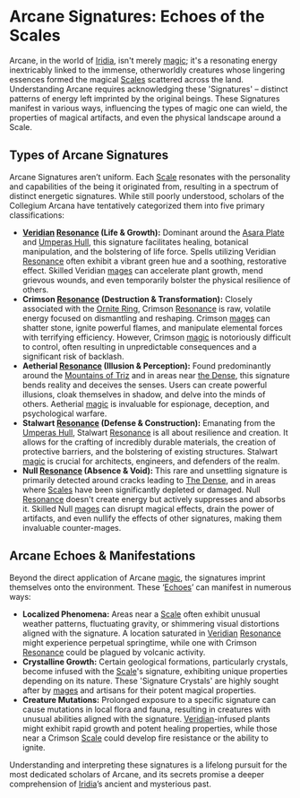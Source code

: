 # Arcane Signatures: Echoes of the Scales

Arcane, in the world of [Iridia](/geography/world/iridia.md), isn't merely [magic](/structure/mechanic/magic.md); it's a resonating energy inextricably linked to the immense, otherworldly creatures whose lingering essences formed the magical [Scales](/geography/landmark/scale.md) scattered across the land. Understanding Arcane requires acknowledging these 'Signatures' – distinct patterns of energy left imprinted by the original beings. These Signatures manifest in various ways, influencing the types of magic one can wield, the properties of magical artifacts, and even the physical landscape around a Scale.

## Types of Arcane Signatures

Arcane Signatures aren’t uniform. Each [Scale](/geography/landmark/scale.md) resonates with the personality and capabilities of the being it originated from, resulting in a spectrum of distinct energetic signatures. While still poorly understood, scholars of the Collegium Arcana have tentatively categorized them into five primary classifications:

* **[Veridian](/raw/20250501/continent/veridian.md) [Resonance](/raw/20250501/resonance/resonance.md) (Life & Growth):** Dominant around the [Asara Plate](/geography/scale/asara-plate.md) and [Umperas Hull](/geography/scale/umperas-hull.md), this signature facilitates healing, botanical manipulation, and the bolstering of life force. Spells utilizing Veridian [Resonance](/raw/20250504/cataclysm/resonance.md) often exhibit a vibrant green hue and a soothing, restorative effect. Skilled Veridian [mages](/raw/20250504/mage/mages.md) can accelerate plant growth, mend grievous wounds, and even temporarily bolster the physical resilience of others.
* **Crimson [Resonance](/raw/20250501/resonance/resonance.md) (Destruction & Transformation):** Closely associated with the [Ornite Ring](/geography/scale/ornite-ring.md), Crimson [Resonance](/raw/20250504/cataclysm/resonance.md) is raw, volatile energy focused on dismantling and reshaping. Crimson [mages](/raw/20250504/mage/mages.md) can shatter stone, ignite powerful flames, and manipulate elemental forces with terrifying efficiency. However, Crimson [magic](/structure/mechanic/magic.md) is notoriously difficult to control, often resulting in unpredictable consequences and a significant risk of backlash.
* **Aetherial [Resonance](/raw/20250501/resonance/resonance.md) (Illusion & Perception):** Found predominantly around the [Mountains of Triz](/geography/region/mountains-of-triz.md) and in areas near [the Dense](/geography/realm/the-dense.md), this signature bends reality and deceives the senses. Users can create powerful illusions, cloak themselves in shadow, and delve into the minds of others. Aetherial [magic](/structure/mechanic/magic.md) is invaluable for espionage, deception, and psychological warfare.
* **Stalwart [Resonance](/raw/20250501/resonance/resonance.md) (Defense & Construction):** Emanating from the [Umperas Hull](/geography/scale/umperas-hull.md), Stalwart [Resonance](/raw/20250504/cataclysm/resonance.md) is all about resilience and creation. It allows for the crafting of incredibly durable materials, the creation of protective barriers, and the bolstering of existing structures. Stalwart [magic](/structure/mechanic/magic.md) is crucial for architects, engineers, and defenders of the realm.
* **Null [Resonance](/raw/20250501/resonance/resonance.md) (Absence & Void):** This rare and unsettling signature is primarily detected around cracks leading to [The Dense](/geography/realm/the-dense.md), and in areas where [Scales](/geography/landmark/scale.md) have been significantly depleted or damaged. Null [Resonance](/raw/20250504/cataclysm/resonance.md) doesn't create energy but actively suppresses and absorbs it. Skilled Null [mages](/raw/20250504/mage/mages.md) can disrupt magical effects, drain the power of artifacts, and even nullify the effects of other signatures, making them invaluable counter-mages.

## Arcane Echoes & Manifestations

Beyond the direct application of Arcane [magic](/structure/mechanic/magic.md), the signatures imprint themselves onto the environment. These ‘[Echoes](/raw/20250501/soul/echoes.md)’ can manifest in numerous ways:

* **Localized Phenomena:** Areas near a [Scale](/geography/landmark/scale.md) often exhibit unusual weather patterns, fluctuating gravity, or shimmering visual distortions aligned with the signature.  A location saturated in [Veridian](/raw/20250501/continent/veridian.md) [Resonance](/raw/20250501/resonance/resonance.md) might experience perpetual springtime, while one with Crimson [Resonance](/raw/20250504/cataclysm/resonance.md) could be plagued by volcanic activity.
* **Crystalline Growth:** Certain geological formations, particularly crystals, become infused with the [Scale](/geography/landmark/scale.md)'s signature, exhibiting unique properties depending on its nature. These 'Signature Crystals' are highly sought after by [mages](/raw/20250504/mage/mages.md) and artisans for their potent magical properties.
* **Creature Mutations:**  Prolonged exposure to a specific signature can cause mutations in local flora and fauna, resulting in creatures with unusual abilities aligned with the signature. [Veridian](/raw/20250501/continent/veridian.md)-infused plants might exhibit rapid growth and potent healing properties, while those near a Crimson [Scale](/geography/landmark/scale.md) could develop fire resistance or the ability to ignite.

Understanding and interpreting these signatures is a lifelong pursuit for the most dedicated scholars of Arcane, and its secrets promise a deeper comprehension of [Iridia](/geography/world/iridia.md)’s ancient and mysterious past.
